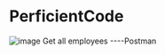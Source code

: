 # PerficientCode
![image](https://user-images.githubusercontent.com/59920082/110254950-6222ca80-7f5f-11eb-9618-7a9ed4150ef8.png)
Get all employees ----Postman
